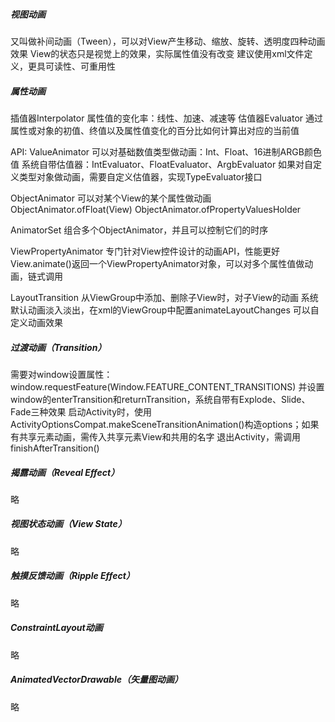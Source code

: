 ##### 视图动画
又叫做补间动画（Tween），可以对View产生移动、缩放、旋转、透明度四种动画效果
View的状态只是视觉上的效果，实际属性值没有改变
建议使用xml文件定义，更具可读性、可重用性

##### 属性动画
插值器Interpolator
属性值的变化率：线性、加速、减速等
估值器Evaluator
通过属性或对象的初值、终值以及属性值变化的百分比如何计算出对应的当前值

API:
ValueAnimator
可以对基础数值类型做动画：Int、Float、16进制ARGB颜色值
系统自带估值器：IntEvaluator、FloatEvaluator、ArgbEvaluator
如果对自定义类型对象做动画，需要自定义估值器，实现TypeEvaluator<T>接口

ObjectAnimator
可以对某个View的某个属性做动画
ObjectAnimator.ofFloat(View)
ObjectAnimator.ofPropertyValuesHolder

AnimatorSet
组合多个ObjectAnimator，并且可以控制它们的时序

ViewPropertyAnimator
专门针对View控件设计的动画API，性能更好
View.animate()返回一个ViewPropertyAnimator对象，可以对多个属性值做动画，链式调用

LayoutTransition
从ViewGroup中添加、删除子View时，对子View的动画
系统默认动画淡入淡出，在xml的ViewGroup中配置animateLayoutChanges
可以自定义动画效果

##### 过渡动画（Transition）
需要对window设置属性：
window.requestFeature(Window.FEATURE_CONTENT_TRANSITIONS)
并设置window的enterTransition和returnTransition，系统自带有Explode、Slide、Fade三种效果
启动Activity时，使用ActivityOptionsCompat.makeSceneTransitionAnimation()构造options；如果有共享元素动画，需传入共享元素View和共用的名字
退出Activity，需调用finishAfterTransition()

##### 揭露动画（Reveal Effect）
略

##### 视图状态动画（View State）
略

##### 触摸反馈动画（Ripple Effect）
略

##### ConstraintLayout动画
略
##### AnimatedVectorDrawable（矢量图动画）
略

